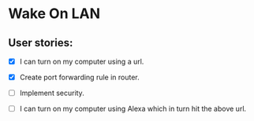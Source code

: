 # Wake On LAN

## User stories:
* [x] I can turn on my computer using a url.
* [x] Create port forwarding rule in router.
* [ ] Implement security.
* [ ] I can turn on my computer using Alexa which in turn hit the above url.

